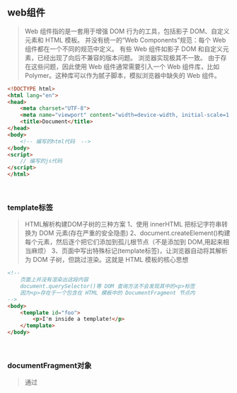 ## web组件
> Web 组件指的是一套用于增强 DOM 行为的工具，包括影子 DOM、自定义元素和 HTML 模板。
> 并没有统一的“Web Components”规范：每个 Web 组件都在一个不同的规范中定义。
> 有些 Web 组件如影子 DOM 和自定义元素，已经出现了向后不兼容的版本问题。
> 浏览器实现极其不一致。
> 由于存在这些问题，因此使用 Web 组件通常需要引入一个 Web 组件库，比如 Polymer。这种库可以作为腻子脚本，模拟浏览器中缺失的 Web 组件。

```html
<!DOCTYPE html>
<html lang="en">
<head>
    <meta charset="UTF-8">
    <meta name="viewport" content="width=device-width, initial-scale=1.0">
    <title>Document</title>
</head>
<body>
    <!-- 编写的html代码  -->
</body>
<script>
    // 编写的js代码
</script>
</html>
```

&nbsp;
&nbsp;
### template标签
> HTML解析构建DOM子树的三种方案
> 1、使用 innerHTML 把标记字符串转换为 DOM 元素(存在严重的安全隐患)
> 2、document.createElement()构建每个元素，然后逐个把它们添加到孤儿根节点（不是添加到 DOM,用起来相当麻烦）
> 3、页面中写出特殊标记(template标签)，让浏览器自动将其解析为 DOM 子树，但跳过渲染。这就是 HTML 模板的核心思想

```html
<!-- 
    页面上并没有渲染出这段内容 
    document.querySelector()等 DOM 查询方法不会发现其中的<p>标签
    因为<p>存在于一个包含在 HTML 模板中的 DocumentFragment 节点内
-->
<body>
    <template id="foo"> 
        <p>I'm inside a template!</p> 
    </template>
</body>
```

&nbsp;
&nbsp;
### documentFragment对象
> 通过<template>元素的 content 属性可以取得这个 DocumentFragment 对象的引用
> documentFragment是一个保存多个element的容器对象（保存在内存）当更新其中的一个或者多个element时，页面不会更新。只有当documentFragment容器中保存的所有element更新后再将其插入到页面中才能更新页面。

```html
<body>
    <template id="foo"> 
        <p>I'm inside a template!</p> 
    </template>
</body>
<script>
    // 编写的js代码
    const fragment = document.querySelector('#foo').content; 
    console.log(fragment); // #document-fragment
    console.log(document.querySelector('p')); // null 
    console.log(fragment.querySelector('p')); // <p>...<p>
</script>
```
&nbsp;
>DocumentFragment 也是批量向 HTML 中添加元素的高效工具。比如，我们想以最快的方式给某个 HTML 元素添加多个子元素。如果连续调用 document.appendChild()，则不仅费事，还会导致多次布局重排。而使用 DocumentFragment 可以一次性添加所有子节点，最多只会有一次布局重排
```html
<body>
    <!-- 编写的html代码  -->
    <div id="foo"></div>
</body>
<script>
    // 编写的js代码
    const fragment = new DocumentFragment(); 
    const foo = document.querySelector('#foo'); 
    // 为 DocumentFragment 添加子元素不会导致布局重排
    let p = document.createElement('p');
    p.innerHTML = 'p1';
    fragment.appendChild(p); 
    p = document.createElement('p');
    p.innerHTML = 'p2';
    fragment.appendChild(p); 
    p = document.createElement('p');
    p.innerHTML = 'p3';
    fragment.appendChild(p);
    console.log(fragment.children.length); // 3 
    foo.appendChild(fragment);
    console.log(fragment.children.length); // 0
    console.log(document.body.innerHTML);
</script>
```

>DocumentFragment 的所有子节点都高效地转移到了 foo 元素上，转移之后 DocumentFragment 变空了。
```html
<body>
    <!-- 编写的html代码  -->
    <div id="foo"></div> 
    <template id="bar"> 
        <p>p1</p> 
        <p>p2</p> 
        <p>p3</p> 
    </template>
</body>
<script>
    // 编写的js代码
    const fooElement = document.querySelector('#foo'); 
    const barTemplate = document.querySelector('#bar'); 
    const barFragment = barTemplate.content;
    fooElement.appendChild(barFragment);
    // 如果不想清空DocumentFragment对象，可以使用 importNode()方法克隆 DocumentFragment对象
    // fooElement.appendChild(document.importNode(barFragment, true));
    console.log(document.body.innerHTML); 
    // <div id="foo"> 
    // <p></p> 
    // <p></p> 
    // <p></p> 
    // </div> 
    // <tempate id="bar"></template>
</script>
```

>脚本执行可以推迟到将 DocumentFragment 的内容实际添加到 DOM 树
```html
<body>
    <!-- 编写的html代码  -->
    <div id="foo"></div> 
    <template id="bar"> 
        <script>console.log('Template script executed');</script> 
    </template>
</body>
<script>
    // 编写的js代码
    const fooElement = document.querySelector('#foo'); 
    const barTemplate = document.querySelector('#bar'); 
    const barFragment = barTemplate.content; 
    console.log('About to add template'); 
    fooElement.appendChild(barFragment); 
    console.log('Added template'); 
    // 控制台输出结果
    // About to add template 
    // Template script executed 
    // Added template
</script>
```

&nbsp;
&nbsp;
### 影子DOM
> 概念上讲，影子 DOM（shadow DOM） Web 组件相当直观，通过它可以将一个完整的 DOM 树作为节点添加到父 DOM 树。这样可以实现 DOM 封装，意味着 CSS 样式和 CSS 选择符可以限制在影子 DOM子树而不是整个顶级 DOM 树中。
> 影子 DOM 是通过 attachShadow()方法创建并添加给有效 HTML 元素的。容纳影子 DOM 的元素被称为影子宿主（shadow host）。影子 DOM 的根节点被称为影子根（shadow root）。

#### attachShadow
#### shadowRoot
> attachShadow()方法需要一个shadowRootInit 对象，返回影子DOM的实例。shadowRootInit对象必须包含一个 mode 属性，值为"open"或"closed"。对"open"影子 DOM的引用可以通过 shadowRoot属性在 HTML 元素上获得，而对"closed"影子 DOM 的引用无法这样获取。

```html
<script>
    document.body.innerHTML = ` 
        <div id="foo"></div> 
        <div id="bar"></div> 
    `; 
    const foo = document.querySelector('#foo'); 
    const bar = document.querySelector('#bar'); 
    const openShadowDOM = foo.attachShadow({ mode: 'open' }); 
    const closedShadowDOM = bar.attachShadow({ mode: 'closed' }); 
    console.log(openShadowDOM); // #shadow-root (open)
    console.log(closedShadowDOM); // #shadow-root (closed)
    foo.shadowRoot.innerHTML = "<p id='pfoo' >foo<p>";
    foo.shadowRoot.getElementById("pfoo");
    console.log(foo.shadowRoot); // #shadow-root (open) 
    // 报错
    // bar.shadowRoot.innerHTML = "<p>bar<p>"
    console.log(bar.shadowRoot); // null
</script>
```

>元素分别位于它们自己的影子 DOM 中
```html
<script>
    for (let color of ['red', 'green', 'blue']) { 
        // 创建影子DOM
        const div = document.createElement('div'); 
        const shadowDOM = div.attachShadow({ mode: 'open' });
        // 把影子DOM放入文档中 
        document.body.appendChild(div);
        // 编写影子DOM的内容 
        shadowDOM.innerHTML = ` 
            <p>Make me ${color}</p> 
            <style> 
            p { 
            color: ${color}; 
            } 
            </style> 
        `; 
    } 
    function countP(node) { 
        console.log(node.querySelectorAll('p').length); 
    }
    // 没有找到影子DOM里面的P标签
    countP(document); // 0 
    for (let element of document.querySelectorAll('div')) { 
        // 获取影子DOM里面P标签的长度
        countP(element.shadowRoot); 
    } 
    // 1 
    // 1 
    // 1
</script>
```

>影子 DOM 并非铁板一块。HTML 元素可以在 DOM 树间无限制移动：
```html
<script>
    document.body.innerHTML = ` 
        <div></div> 
        <p id="foo">Move me</p> 
    `; 
    const divElement = document.querySelector('div'); 
    const pElement = document.querySelector('p'); 
    const shadowDOM = divElement.attachShadow({ mode: 'open' }); 
    // 从父 DOM 中移除元素
    divElement.parentElement.removeChild(pElement); 
    // 把元素添加到影子 DOM 
    shadowDOM.appendChild(pElement); 
    // 检查元素是否移动到了影子 DOM 中
    console.log(shadowDOM.innerHTML); // <p id="foo">Move me</p>
</script>
```

&nbsp;
&nbsp;
#### slot标签
> <slot>标签指示浏览器在哪里放置原来的 HTML

```html
<script>
    document.body.innerHTML = `
        <div id="foo" >
            <p>Foo</p>    
        </div>
    `;
    // 此时页面会显示p标签
    // 获取div的DOM对象
    let div = document.querySelector('div');
    // 将div变成影子DOM，此时HTML上的p标签不会显示
    let attachShadow = div.attachShadow({mode: 'open'});
    attachShadow.innerHTML = `
        <div id="bar">
            <!-- 将<slot></slot>插槽替换成div里面的内容替换成<p>Foo</p> -->
            <slot></slot>    
        </div>
    `;
    // 注意，虽然在页面检查窗口中看到内容在影子 DOM中，但这实际上只是 DOM内容的投射（projection）。实际的元素仍然处于外部 DOM 中：
    console.log(document.querySelector('p').parentElement);
</script>
```

>使用槽位（slot）改写的前面红/绿/蓝子树
```html
<script>
    for (let color of ['red', 'green', 'blue']) { 
        const divElement = document.createElement('div'); 
        divElement.innerText = `Make me ${color}`; 
        document.body.appendChild(divElement) 
        divElement 
            .attachShadow({ mode: 'open' }) 
            .innerHTML = ` 
                <p><slot></slot></p> 
                <style> 
                    p { 
                        color: ${color}; 
                    } 
                </style> 
            `; 
    }
</script>
```

>使用命名槽位（named slot）实现多个投射。
>通过匹配的 slot/name 属性对实现的。
```html
<script>
    document.body.innerHTML = ` 
        <div> 
            <p slot="foo">Foo</p> 
            <p slot="bar">Bar</p> 
        </div> 
    `; 
    document.querySelector('div') 
        .attachShadow({ mode: 'open' }) 
        .innerHTML = ` 
            <slot name="bar"></slot> 
            <slot name="foo"></slot> 
        `; 
</script>
```

&nbsp;
&nbsp;
#### 事件重定向
```html
<script>
    // 创建一个元素作为影子宿主
    document.body.innerHTML = ` 
        <div onclick="console.log('Handled outside:', event.target)"></div> 
    `; 
    // 添加影子 DOM 并向其中插入 HTML 
    document.querySelector('div') 
    .attachShadow({ mode: 'open' }) 
    .innerHTML = ` 
            <button onclick="console.log('Handled inside:', event.target)">Foo</button> 
        `; 
    // 点击按钮时：
    // Handled inside: <button onclick="..."></button> 
    // Handled outside: <div onclick="..."></div>
</script>
```

>事件重定向只会发生在影子 DOM 中实际存在的元素上。使用<slot>标签从外部投射进来的元素不会发生事件重定向，因为从技术上讲，这些元素仍然存在于影子 DOM 外部。
```html
<script>
    // 创建一个元素作为影子宿主
    document.body.innerHTML = ` 
        <div onclick="console.log('Handled outside:', event.target)">
            <p onclick="console.log('ppp')">slot</p>
        </div> 
    `; 
    // 添加影子 DOM 并向其中插入 HTML 
    document.querySelector('div') 
    .attachShadow({ mode: 'open' }) 
    .innerHTML = ` 
            <slot></slot>
        `; 
    // 点击按钮时：
    // Handled inside: <button onclick="..."></button> 
    // Handled outside: <div onclick="..."></div>
</script>
```